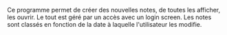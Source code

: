 Ce programme permet de créer des nouvelles notes, de toutes les afficher, les ouvrir. Le tout est géré par un accès avec un login screen. Les notes sont classés en fonction de la date à laquelle l'utilisateur les modifie.
